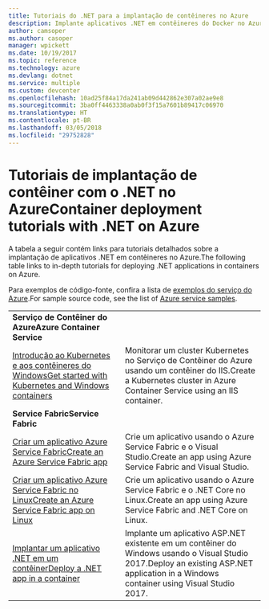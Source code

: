 ```yaml
---
title: Tutoriais do .NET para a implantação de contêineres no Azure
description: Implante aplicativos .NET em contêineres do Docker no Azure e dimensione-os com CD/SO, Mesos ou Kubernetes.
author: camsoper
ms.author: casoper
manager: wpickett
ms.date: 10/19/2017
ms.topic: reference
ms.technology: azure
ms.devlang: dotnet
ms.service: multiple
ms.custom: devcenter
ms.openlocfilehash: 10ad25f84a17da241ab09d442862e307a02ae9e8
ms.sourcegitcommit: 3ba0ff4463338a0ab0f3f15a7601b89417c06970
ms.translationtype: HT
ms.contentlocale: pt-BR
ms.lasthandoff: 03/05/2018
ms.locfileid: "29752828"
---
```

# <a name="container-deployment-tutorials-with-net-on-azure"></a><span data-ttu-id="9614c-103">Tutoriais de implantação de contêiner com o .NET no Azure</span><span class="sxs-lookup"><span data-stu-id="9614c-103">Container deployment tutorials with .NET on Azure</span></span>

<span data-ttu-id="9614c-104">A tabela a seguir contém links para tutoriais detalhados sobre a implantação de aplicativos .NET em contêineres no Azure.</span><span class="sxs-lookup"><span data-stu-id="9614c-104">The following table links to in-depth tutorials for deploying .NET applications in containers on Azure.</span></span>

<span data-ttu-id="9614c-105">Para exemplos de código-fonte, confira a lista de [exemplos do serviço do Azure](https://azure.microsoft.com/resources/samples/?platform=dotnet).</span><span class="sxs-lookup"><span data-stu-id="9614c-105">For sample source code, see the list of [Azure service samples](https://azure.microsoft.com/resources/samples/?platform=dotnet).</span></span>

| | |
|---|---|
| <span data-ttu-id="9614c-106">**Serviço de Contêiner do Azure**</span><span class="sxs-lookup"><span data-stu-id="9614c-106">**Azure Container Service**</span></span> ||
| <span data-ttu-id="9614c-107">[Introdução ao Kubernetes e aos contêineres do Windows][1]</span><span class="sxs-lookup"><span data-stu-id="9614c-107">[Get started with Kubernetes and Windows containers][1]</span></span> | <span data-ttu-id="9614c-108">Monitorar um cluster Kubernetes no Serviço de Contêiner do Azure usando um contêiner do IIS.</span><span class="sxs-lookup"><span data-stu-id="9614c-108">Create a Kubernetes cluster in Azure Container Service using an IIS container.</span></span>
|<span data-ttu-id="9614c-109">**Service Fabric**</span><span class="sxs-lookup"><span data-stu-id="9614c-109">**Service Fabric**</span></span>| |
| <span data-ttu-id="9614c-110">[Criar um aplicativo Azure Service Fabric][2]</span><span class="sxs-lookup"><span data-stu-id="9614c-110">[Create an Azure Service Fabric app][2]</span></span> | <span data-ttu-id="9614c-111">Crie um aplicativo usando o Azure Service Fabric e o Visual Studio.</span><span class="sxs-lookup"><span data-stu-id="9614c-111">Create an app using Azure Service Fabric and Visual Studio.</span></span> | 
| <span data-ttu-id="9614c-112">[Criar um aplicativo Azure Service Fabric no Linux][3]</span><span class="sxs-lookup"><span data-stu-id="9614c-112">[Create an Azure Service Fabric app on Linux][3]</span></span> | <span data-ttu-id="9614c-113">Crie um aplicativo usando o Azure Service Fabric e o .NET Core no Linux.</span><span class="sxs-lookup"><span data-stu-id="9614c-113">Create an  app using Azure Service Fabric and .NET Core on Linux.</span></span> | 
| <span data-ttu-id="9614c-114">[Implantar um aplicativo .NET em um contêiner][4]</span><span class="sxs-lookup"><span data-stu-id="9614c-114">[Deploy a .NET app in a container][4]</span></span> | <span data-ttu-id="9614c-115">Implante um aplicativo ASP.NET existente em um contêiner do Windows usando o Visual Studio 2017.</span><span class="sxs-lookup"><span data-stu-id="9614c-115">Deploy an existing ASP.NET application in a Windows container using Visual Studio 2017.</span></span>  |

[1]: /azure/container-service/container-service-kubernetes-windows-walkthrough
[2]: /azure/service-fabric/service-fabric-create-your-first-application-in-visual-studio
[3]: /azure/service-fabric/service-fabric-get-started-containers
[4]: /azure/service-fabric/service-fabric-host-app-in-a-container
